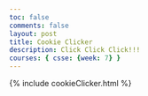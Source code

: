 ```yaml
---
toc: false
comments: false
layout: post
title: Cookie Clicker
description: Click Click Click!!!
courses: { csse: {week: 7} }
---
```


{% include cookieClicker.html %}